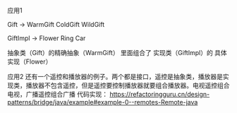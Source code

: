 应用1

Gift -> WarmGift ColdGift WildGift

GiftImpl -> Flower Ring Car

抽象类（Gift）的精确抽象（WarmGift） 里面组合了 实现类（GiftImpl）的 具体实现（Flower）


应用2
还有一个遥控和播放器的例子。两个都是接口，遥控是抽象类，播放器是实现类，播放器不包含遥控，但是遥控要控制播放器就要组合播放器。电视遥控组合电视，广播遥控组合广播
代码实现：
https://refactoringguru.cn/design-patterns/bridge/java/example#example-0--remotes-Remote-java

